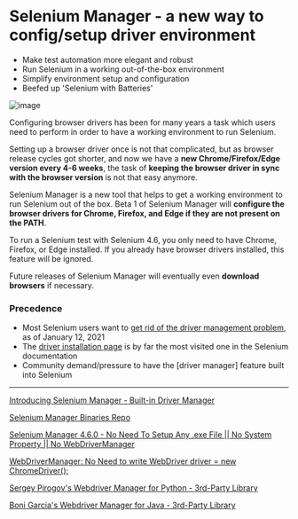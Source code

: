 # Selenium Manager - a new way to config/setup driver environment


- Make test automation more elegant and robust
- Run Selenium in a working out-of-the-box environment
- Simplify environment setup and configuration
- Beefed up 'Selenium with Batteries'


![image](https://user-images.githubusercontent.com/70295997/209493750-4e6a66fe-39f4-40b3-89ba-95f7aff807e6.png)

Configuring browser drivers has been for many years a task which users need to perform in order to have a working environment to run Selenium.

Setting up a browser driver once is not that complicated, but as browser release cycles got shorter, and now we have a __new Chrome/Firefox/Edge version every 4-6 weeks__, the task of __keeping the browser driver in sync with the browser version__ is not that easy anymore.

Selenium Manager is a new tool that helps to get a working environment to run Selenium out of the box. Beta 1 of Selenium Manager will __configure the browser drivers for Chrome, Firefox, and Edge if they are not present on the PATH__.

To run a Selenium test with Selenium 4.6, you only need to have Chrome, Firefox, or Edge installed. If you already have browser drivers installed, this feature will be ignored.

Future releases of Selenium Manager will eventually even __download browsers__ if necessary.

### Precedence
-  Most Selenium users want to [get rid of the driver management problem](https://www.selenium.dev/blog/2021/selenium-survey-results/), as of January 12, 2021
-  The [driver installation page](https://www.selenium.dev/documentation/webdriver/getting_started/install_drivers/) is by far the most visited one in the Selenium documentation
-  Community demand/pressure to have the [driver manager] feature built into Selenium


---
[Introducing Selenium Manager - Built-in Driver Manager](https://www.selenium.dev/blog/2022/introducing-selenium-manager/)

[Selenium Manager Binaries Repo](https://github.com/SeleniumHQ/selenium/tree/trunk/common/manager)

[Selenium Manager 4.6.0 - No Need To Setup Any .exe File || No System Property || No WebDriverManager](https://youtu.be/M3RyBvUTOpk)

[WebDriverManager: No Need to write WebDriver driver = new ChromeDriver();](https://youtu.be/kqQd6PlQtcs)

[Sergey Pirogov's Webdriver Manager for Python - 3rd-Party Library](https://pypi.org/project/webdriver-manager/)

[Boni Garcia's Webdriver Manager for Java - 3rd-Party Library](https://bonigarcia.dev/webdrivermanager/)
